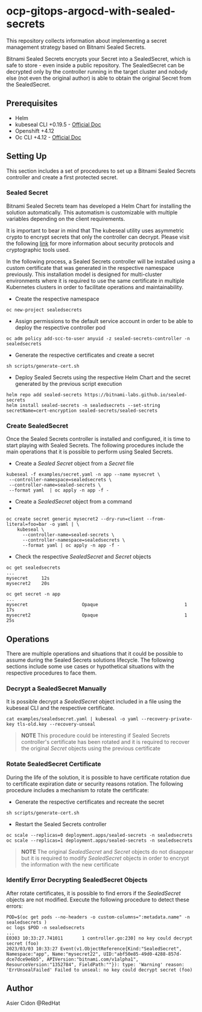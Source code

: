 # ocp-gitops-argocd-with-sealed-secrets

This repository collects information about implementing a secret management strategy based on Bitnami Sealed Secrets.

Bitnami Sealed Secrets encrypts your Secret into a SealedSecret, which is safe to store - even inside a public repository. The SealedSecret can be decrypted only by the controller running in the target cluster and nobody else (not even the original author) is able to obtain the original Secret from the SealedSecret.

## Prerequisites

- Helm
- kubeseal CLI +0.19.5 - [Official Doc](https://github.com/bitnami-labs/sealed-secrets#linux)
- Openshift +4.12
- Oc CLI +4.12 - [Official Doc](https://docs.openshift.com/container-platform/4.12/cli_reference/openshift_cli/getting-started-cli.html)

## Setting Up

This section includes a set of procedures to set up a Bitnami Sealed Secrets controller and create a first protected secret.

### Sealed Secret

Bitnami Sealed Secrets team has developed a Helm Chart for installing the solution automatically. This automatism is customizable with multiple variables depending on the client requirements.

It is important to bear in mind that The kubeseal utility uses asymmetric crypto to encrypt secrets that only the controller can decrypt. Please visit the following [link](https://github.com/bitnami-labs/sealed-secrets/blob/main/docs/developer/crypto.md) for more information about security protocols and cryptographic tools used.

In the following process, a Sealed Secrets controller will be installed using a custom certificate that was generated in the respective namespace previously. This installation model is designed for multi-cluster environments where it is required to use the same certificate in multiple Kubernetes clusters in order to facilitate operations and maintainability.

- Create the respective namespace
 
```$bash
oc new-project sealedsecrets
```

- Assign permissions to the default service account in order to be able to deploy the respective controller pod
 
```$bash
oc adm policy add-scc-to-user anyuid -z sealed-secrets-controller -n sealedsecrets
```

- Generate the respective certificates and create a secret
 
```$bash
sh scripts/generate-cert.sh
```

- Deploy Sealed Secrets using the respective Helm Chart and the secret generated by the previous script execution
 
```$bash
helm repo add sealed-secrets https://bitnami-labs.github.io/sealed-secrets
helm install sealed-secrets -n sealedsecrets --set-string secretName=cert-encryption sealed-secrets/sealed-secrets
```

### Create SealedSecret

Once the Sealed Secrets controller is installed and configured, it is time to start playing with Sealed Secrets. The following procedures include the main operations that it is possible to perform using Sealed Secrets.

- Create a *Sealed Secret* object from a *Secret* file

```$bash
kubeseal -f examples/secret.yaml -n app --name mysecret \
 --controller-namespace=sealedsecrets \
 --controller-name=sealed-secrets \
 --format yaml  | oc apply -n app -f -
```

- Create a *SealedSecret* object from a command
- 
```$bash
oc create secret generic mysecret2 --dry-run=client --from-literal=foo=bar -o yaml | \
    kubeseal \
      --controller-name=sealed-secrets \
      --controller-namespace=sealedsecrets \
      --format yaml | oc apply -n app -f -
```

- Check the respective *SealedSecret* and *Secret* objects

```$bash
oc get sealedsecrets 
...
mysecret     12s
mysecret2    20s

oc get secret -n app
...
mysecret                    Opaque                                1      17s
mysecret2                   Opaque                                1      25s
```

## Operations

There are multiple operations and situations that it could be possible to assume during the Sealed Secrets solutions lifecycle. The following sections include some use cases or hypothetical situations with the respective procedures to face them.

### Decrypt a SealedSecret Manually

It is possible decrypt a *SealedSecret* object included in a file using the kubeseal CLI and the respective certificate.

```$bash
cat examples/sealedsecret.yaml | kubeseal -o yaml --recovery-private-key tls-old.key --recovery-unseal
```

> **NOTE** 
> This procedure could be interesting if Sealed Secrets controller's certificate has been rotated and it is required to recover the original *Secret* objects using the previous certificate

### Rotate SealedSecret Certificate

During the life of the solution, it is possible to have certificate rotation due to certificate expiration date or security reasons rotation. The following procedure includes a mechanism to rotate the certificate:

- Generate the respective certificates and recreate the secret
 
```$bash
sh scripts/generate-cert.sh
```

- Restart the Sealed Secrets controller

```$bash
oc scale --replicas=0 deployment.apps/sealed-secrets -n sealedsecrets
oc scale --replicas=1 deployment.apps/sealed-secrets -n sealedsecrets
```

> **NOTE** 
> The original *SealedSecret* and *Secret* objects do not disappear but it is required to modify *SealedSecret* objects in order to encrypt the information with the new certificate

### Identify Error Decrypting SealedSecret Objects

After rotate certificates, it is possible to find errors if the *SealedSecret* objects are not modified. Execute the following procedure to detect these errors: 

```$bash
POD=$(oc get pods --no-headers -o custom-columns=":metadata.name" -n sealedsecrets )
oc logs $POD -n sealedsecrets
...
E0303 10:33:27.741011       1 controller.go:230] no key could decrypt secret (foo)
2023/03/03 10:33:27 Event(v1.ObjectReference{Kind:"SealedSecret", Namespace:"app", Name:"mysecret22", UID:"abf50e85-49d0-4288-857d-dce7dce9e6b5", APIVersion:"bitnami.com/v1alpha1", ResourceVersion:"1352784", FieldPath:""}): type: 'Warning' reason: 'ErrUnsealFailed' Failed to unseal: no key could decrypt secret (foo)
```

## Author

Asier Cidon @RedHat
